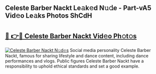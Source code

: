 ## Celeste Barber Nackt Le𝚊k𝚎d N𝚞𝚍e - Part-vA5 Vid𝚎o Le𝚊ks Photos ShCdH

# <h2><a href="http://fb80o3.evod.top/?m=Celeste+Barber+Nackt">🔗 👉🔴 Celeste Barber Nackt Vid𝚎o Ph𝚘t𝚘s</a></h2>

[![Celeste Barber Nackt N𝚞d𝚎s](https://i.imgur.com/8V9OHl7.gif)](http://fb80o3.evod.top/?m=Celeste+Barber+Nackt)
Social media personality Celeste Barber Nackt, famous for sharing lifestyle and dance content, including dance performances and vlogs. Public figures Celeste Barber Nackt have a responsibility to uphold ethical standards and set a good example. 
